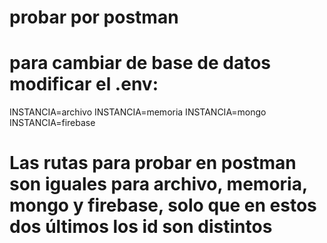 # probar por postman

# para cambiar de base de datos modificar el .env:

INSTANCIA=archivo
INSTANCIA=memoria
INSTANCIA=mongo
INSTANCIA=firebase

# Las rutas para probar en postman son iguales para archivo, memoria, mongo y firebase, solo que en estos dos últimos los id son distintos
